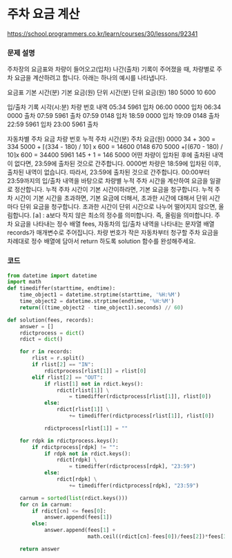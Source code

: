 # 주차 요금 계산
https://school.programmers.co.kr/learn/courses/30/lessons/92341

### 문제 설명
주차장의 요금표와 차량이 들어오고(입차) 나간(출차) 기록이 주어졌을 때, 차량별로 주차 요금을 계산하려고 합니다. 아래는 하나의 예시를 나타냅니다.

요금표
기본 시간(분)	기본 요금(원)	단위 시간(분)	단위 요금(원)
180	5000	10	600
 

입/출차 기록
시각(시:분)	차량 번호	내역
05:34	5961	입차
06:00	0000	입차
06:34	0000	출차
07:59	5961	출차
07:59	0148	입차
18:59	0000	입차
19:09	0148	출차
22:59	5961	입차
23:00	5961	출차
 

자동차별 주차 요금
차량 번호	누적 주차 시간(분)	주차 요금(원)
0000	34 + 300 = 334	5000 + ⌈(334 - 180) / 10⌉ x 600 = 14600
0148	670	5000 +⌈(670 - 180) / 10⌉x 600 = 34400
5961	145 + 1 = 146	5000
어떤 차량이 입차된 후에 출차된 내역이 없다면, 23:59에 출차된 것으로 간주합니다.
0000번 차량은 18:59에 입차된 이후, 출차된 내역이 없습니다. 따라서, 23:59에 출차된 것으로 간주합니다.
00:00부터 23:59까지의 입/출차 내역을 바탕으로 차량별 누적 주차 시간을 계산하여 요금을 일괄로 정산합니다.
누적 주차 시간이 기본 시간이하라면, 기본 요금을 청구합니다.
누적 주차 시간이 기본 시간을 초과하면, 기본 요금에 더해서, 초과한 시간에 대해서 단위 시간 마다 단위 요금을 청구합니다.
초과한 시간이 단위 시간으로 나누어 떨어지지 않으면, 올림합니다.
⌈a⌉ : a보다 작지 않은 최소의 정수를 의미합니다. 즉, 올림을 의미합니다.
주차 요금을 나타내는 정수 배열 fees, 자동차의 입/출차 내역을 나타내는 문자열 배열 records가 매개변수로 주어집니다. 차량 번호가 작은 자동차부터 청구할 주차 요금을 차례대로 정수 배열에 담아서 return 하도록 solution 함수를 완성해주세요.

### 코드
```python
from datetime import datetime
import math
def timediffer(starttime, endtime):
    time_object1 = datetime.strptime(starttime, '%H:%M')
    time_object2 = datetime.strptime(endtime, '%H:%M')
    return(((time_object2 - time_object1).seconds) // 60)

def solution(fees, records):
    answer = []
    rdictprocess = dict()
    rdict = dict()

    for r in records:
        rlist = r.split()
        if rlist[2] == "IN":
            rdictprocess[rlist[1]] = rlist[0]
        elif rlist[2] == "OUT":
            if rlist[1] not in rdict.keys():
                rdict[rlist[1]] \
                    = timediffer(rdictprocess[rlist[1]], rlist[0])
            else:
                rdict[rlist[1]] \
                    += timediffer(rdictprocess[rlist[1]], rlist[0])

            rdictprocess[rlist[1]] = ""

    for rdpk in rdictprocess.keys():
        if rdictprocess[rdpk] != "":
            if rdpk not in rdict.keys():
                rdict[rdpk] \
                    = timediffer(rdictprocess[rdpk], "23:59")
            else:
                rdict[rdpk] \
                    += timediffer(rdictprocess[rdpk], "23:59")

    carnum = sorted(list(rdict.keys()))
    for cn in carnum:
        if rdict[cn] <= fees[0]:
            answer.append(fees[1])
        else:
            answer.append(fees[1] +
                          math.ceil((rdict[cn]-fees[0])/fees[2])*fees[3])

    return answer

```
